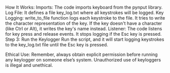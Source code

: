 How It Works:
Imports: The code imports keyboard from the pynput library.
Log File: It defines a file key_log.txt where all keystrokes will be logged.
Key Logging:
write_to_file function logs each keystroke to the file.
It tries to write the character representation of the key. If the key doesn't have a character (like Ctrl or Alt), it writes the key's name instead.
Listener: The code listens for key press and release events. It stops logging if the Esc key is pressed.
Step 3: Run the Keylogger
Run the script, and it will start logging keystrokes to the key_log.txt file until the Esc key is pressed.

Ethical Use:
Remember, always obtain explicit permission before running any keylogger on someone else’s system. Unauthorized use of keyloggers is illegal and unethical.

